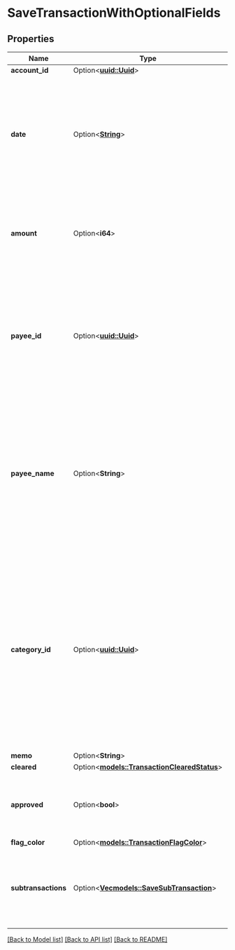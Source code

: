 # SaveTransactionWithOptionalFields

## Properties

Name | Type | Description | Notes
------------ | ------------- | ------------- | -------------
**account_id** | Option<[**uuid::Uuid**](uuid::Uuid.md)> |  | [optional]
**date** | Option<[**String**](string.md)> | The transaction date in ISO format (e.g. 2016-12-01).  Future dates (scheduled transactions) are not permitted.  Split transaction dates cannot be changed and if a different date is supplied it will be ignored. | [optional]
**amount** | Option<**i64**> | The transaction amount in milliunits format.  Split transaction amounts cannot be changed and if a different amount is supplied it will be ignored. | [optional]
**payee_id** | Option<[**uuid::Uuid**](uuid::Uuid.md)> | The payee for the transaction.  To create a transfer between two accounts, use the account transfer payee pointing to the target account.  Account transfer payees are specified as `transfer_payee_id` on the account resource. | [optional]
**payee_name** | Option<**String**> | The payee name.  If a `payee_name` value is provided and `payee_id` has a null value, the `payee_name` value will be used to resolve the payee by either (1) a matching payee rename rule (only if `import_id` is also specified) or (2) a payee with the same name or (3) creation of a new payee. | [optional]
**category_id** | Option<[**uuid::Uuid**](uuid::Uuid.md)> | The category for the transaction.  To configure a split transaction, you can specify null for `category_id` and provide a `subtransactions` array as part of the transaction object.  If an existing transaction is a split, the `category_id` cannot be changed.  Credit Card Payment categories are not permitted and will be ignored if supplied. | [optional]
**memo** | Option<**String**> |  | [optional]
**cleared** | Option<[**models::TransactionClearedStatus**](TransactionClearedStatus.md)> |  | [optional]
**approved** | Option<**bool**> | Whether or not the transaction is approved.  If not supplied, transaction will be unapproved by default. | [optional]
**flag_color** | Option<[**models::TransactionFlagColor**](TransactionFlagColor.md)> |  | [optional]
**subtransactions** | Option<[**Vec<models::SaveSubTransaction>**](SaveSubTransaction.md)> | An array of subtransactions to configure a transaction as a split. Updating `subtransactions` on an existing split transaction is not supported. | [optional]

[[Back to Model list]](../README.md#documentation-for-models) [[Back to API list]](../README.md#documentation-for-api-endpoints) [[Back to README]](../README.md)


